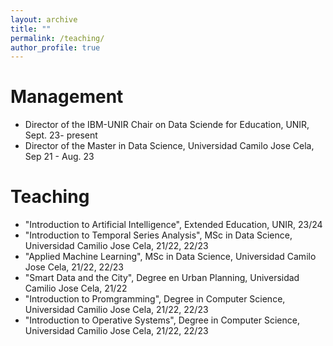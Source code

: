 ```yaml
---
layout: archive
title: ""
permalink: /teaching/
author_profile: true
---
```


# Management
* Director of the IBM-UNIR Chair on Data Sciende for Education, UNIR, Sept. 23- present
* Director of the Master in Data Science, Universidad Camilo Jose Cela, Sep 21 - Aug. 23

# Teaching
* "Introduction to Artificial Intelligence", Extended Education, UNIR, 23/24
* "Introduction to Temporal Series Analysis", MSc in Data Science, Universidad Camilio Jose Cela, 21/22, 22/23
* "Applied Machine Learning", MSc in Data Science, Universidad Camilo Jose Cela, 21/22, 22/23
* "Smart Data and the City", Degree en Urban Planning, Universidad Camilio Jose Cela, 21/22
* "Introduction to Promgramming", Degree in Computer Science, Universidad Camilio Jose Cela, 21/22, 22/23
* "Introduction to Operative Systems", Degree in Computer Science, Universidad Camilio Jose Cela, 21/22, 22/23
